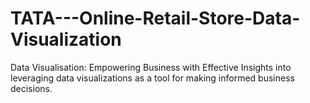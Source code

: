 # TATA---Online-Retail-Store-Data-Visualization
Data Visualisation: Empowering Business with Effective Insights into leveraging data visualizations as a tool for making informed business decisions.

